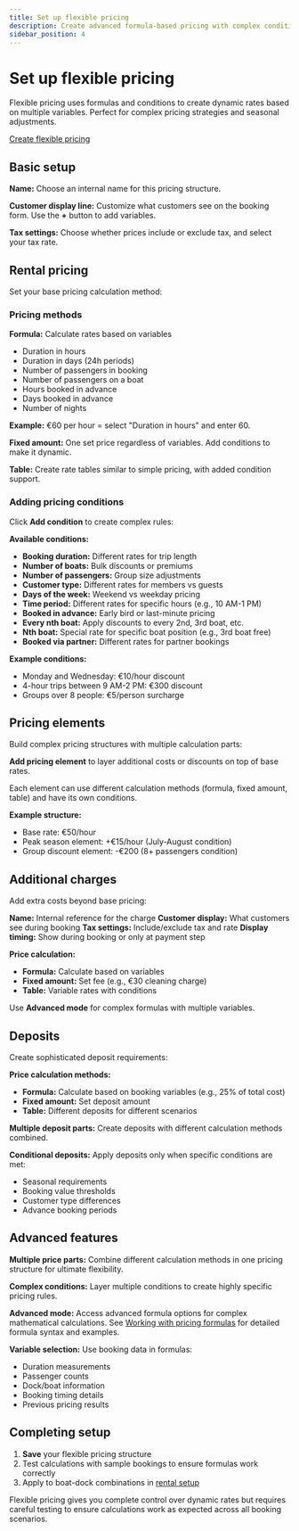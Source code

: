 ```yaml
---
title: Set up flexible pricing
description: Create advanced formula-based pricing with complex conditions and rules
sidebar_position: 4
---
```


# Set up flexible pricing

Flexible pricing uses formulas and conditions to create dynamic rates based on multiple variables. Perfect for complex pricing strategies and seasonal adjustments.

<div class="button-container">
  <a href="https://dashboard.letsbook.app/pricing/flexible/add" class="button button--primary" target="_blank" rel="noopener noreferrer">Create flexible pricing</a>
</div>

## Basic setup

**Name:** Choose an internal name for this pricing structure.

**Customer display line:** Customize what customers see on the booking form. Use the **+** button to add variables.

**Tax settings:** Choose whether prices include or exclude tax, and select your tax rate.

## Rental pricing

Set your base pricing calculation method:

### Pricing methods

**Formula:** Calculate rates based on variables

- Duration in hours
- Duration in days (24h periods)
- Number of passengers in booking
- Number of passengers on a boat
- Hours booked in advance
- Days booked in advance
- Number of nights

**Example:** €60 per hour = select "Duration in hours" and enter 60.

**Fixed amount:** One set price regardless of variables. Add conditions to make it dynamic.

**Table:** Create rate tables similar to simple pricing, with added condition support.

### Adding pricing conditions

Click **Add condition** to create complex rules:

**Available conditions:**

- **Booking duration:** Different rates for trip length
- **Number of boats:** Bulk discounts or premiums
- **Number of passengers:** Group size adjustments
- **Customer type:** Different rates for members vs guests
- **Days of the week:** Weekend vs weekday pricing
- **Time period:** Different rates for specific hours (e.g., 10 AM-1 PM)
- **Booked in advance:** Early bird or last-minute pricing
- **Every nth boat:** Apply discounts to every 2nd, 3rd boat, etc.
- **Nth boat:** Special rate for specific boat position (e.g., 3rd boat free)
- **Booked via partner:** Different rates for partner bookings

**Example conditions:**

- Monday and Wednesday: €10/hour discount
- 4-hour trips between 9 AM-2 PM: €300 discount
- Groups over 8 people: €5/person surcharge

## Pricing elements

Build complex pricing structures with multiple calculation parts:

**Add pricing element** to layer additional costs or discounts on top of base rates.

Each element can use different calculation methods (formula, fixed amount, table) and have its own conditions.

**Example structure:**

- Base rate: €50/hour
- Peak season element: +€15/hour (July-August condition)
- Group discount element: -€200 (8+ passengers condition)

## Additional charges

Add extra costs beyond base pricing:

**Name:** Internal reference for the charge
**Customer display:** What customers see during booking
**Tax settings:** Include/exclude tax and rate
**Display timing:** Show during booking or only at payment step

**Price calculation:**

- **Formula:** Calculate based on variables
- **Fixed amount:** Set fee (e.g., €30 cleaning charge)
- **Table:** Variable rates with conditions

Use **Advanced mode** for complex formulas with multiple variables.

## Deposits

Create sophisticated deposit requirements:

**Price calculation methods:**

- **Formula:** Calculate based on booking variables (e.g., 25% of total cost)
- **Fixed amount:** Set deposit amount
- **Table:** Different deposits for different scenarios

**Multiple deposit parts:** Create deposits with different calculation methods combined.

**Conditional deposits:** Apply deposits only when specific conditions are met:

- Seasonal requirements
- Booking value thresholds
- Customer type differences
- Advance booking periods

## Advanced features

**Multiple price parts:** Combine different calculation methods in one pricing structure for ultimate flexibility.

**Complex conditions:** Layer multiple conditions to create highly specific pricing rules.

**Advanced mode:** Access advanced formula options for complex mathematical calculations. See [Working with pricing formulas](../../dive-deeper/pricing-formulas) for detailed formula syntax and examples.

**Variable selection:** Use booking data in formulas:

- Duration measurements
- Passenger counts
- Dock/boat information
- Booking timing details
- Previous pricing results

## Completing setup

1. **Save** your flexible pricing structure
2. Test calculations with sample bookings to ensure formulas work correctly
3. Apply to boat-dock combinations in [rental setup](https://dashboard.letsbook.app/rental-setup)

Flexible pricing gives you complete control over dynamic rates but requires careful testing to ensure calculations work as expected across all booking scenarios.
